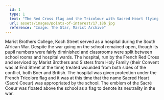 ```yaml
---
  id: 1
  type: 1
  text: "The Red Cross flag and the Tricolour with Sacred Heart flying above Marist Brothers College, Koch Street in c.1900."
  url: assets/images/points-of-interest/17.18b.jpg
  reference: "Image: The Star, Marist Archive"
---
```

Marist Brothers College, Koch Street served as a hospital during the South African War. Despite the war going on the school remained open, though its pupil numbers were fairly diminished and classrooms were split between school rooms and hospital wards. The hospital, run by the French Red Cross and serviced by Marist Brothers and Sisters from Holy Family (their Convent was at End Street at the time) treated wounded from both sides of the conflict, both Boer and British. The hospital was given protection under the French Tricolore flag and it was at this time that the name Sacred Heart (Sacré Coeur) was appropriated by the school. The emblem of the Sacré Coeur was floated above the school as a flag to denote its neutrality in the war.  
      